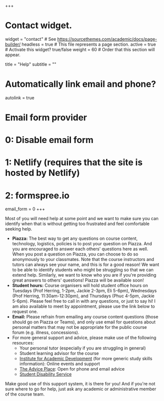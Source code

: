 +++
# Contact widget.
widget = "contact"  # See https://sourcethemes.com/academic/docs/page-builder/
headless = true  # This file represents a page section.
active = true  # Activate this widget? true/false
weight = 60  # Order that this section will appear.

title = "Help"
subtitle = ""

# Automatically link email and phone?
autolink = true

# Email form provider
#   0: Disable email form
#   1: Netlify (requires that the site is hosted by Netlify)
#   2: formspree.io
email_form = 0
+++

Most of you will need help at some point and we want to make sure you can identify when that is without getting too frustrated and feel comfortable seeking help.

- **Piazza:** The best way to get any questions on course content, technology, logistics, policies is to post your question on Piazza. And you are encouraged to answer each others' questions here as well. When you post a question on Piazza, you can choose to do so anonymously to your classmates. Note that the course instructors and tutors can always see your name, and this is for a good reason! We want to be able to identify students who might be struggling so that we can extend help. Similarly, we want to know who you are if you're providing great answers to others' questions! Piazza will be available soon!
- **Student hours:** Course organisers will hold student office hours on Tuesdays (Prof Herring, 1-2pm, Jackie 2-3pm, Eli 5-6pm), Wednesdays (Prof Herring, 11:30am-12:30pm), and Thursdays (Phuc 4-5pm, Jackie 5-6pm). Please feel free to call in with any questions, or just to say hi! I am also available to meet by appointment, please use the link below to request one.
- **Email:** Please refrain from emailing any course content questions (those should go on Piazza or Teams), and only use email for questions about personal matters that may not be appropriate for the public course forum (e.g. illness, concessions).
- For more general support and advice, please make use of the following resources:
  - Your personal tutor (especially if you are struggling in general)
  - Student learning advisor for the course
  - [Institute for Academic Development](https://www.ed.ac.uk/institute-academic-development) (for more generic study skills information): Online events and support
  - [The Advice Place](https://www.eusa.ed.ac.uk/support_and_advice/the_advice_place/): Open for phone and email advice
  - [Student Disability Service](https://www.ed.ac.uk/student-disability-service)

Make good use of this support system, it is there for you! And if you're not sure where to go for help, just ask any academic or administrative member of the course team.
